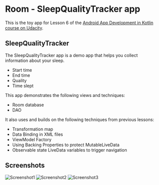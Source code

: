 # Room - SleepQualityTracker app

This is the toy app for Lesson 6 of the [Android App Development in Kotlin course on Udacity](https://www.udacity.com/course/???).

## SleepQualityTracker

The SleepQualityTracker app is a demo app that helps you collect information about your sleep. 
* Start time
* End time
* Quality
* Time slept

This app demonstrates the following views and techniques:
* Room database
* DAO

It also uses and builds on the following techniques from previous lessons:
* Transformation map
* Data Binding in XML files
* ViewModel Factory
* Using Backing Properties to protect MutableLiveData
* Observable state LiveData variables to trigger navigation

## Screenshots

![Screenshot1](https://user-images.githubusercontent.com/26056173/81479570-b4ef0100-922c-11ea-9e8c-068178397622.png)
![Screenshot2](https://user-images.githubusercontent.com/26056173/81479587-c6d0a400-922c-11ea-8b7a-4ec16f118022.png)
![Screenshot3](https://user-images.githubusercontent.com/26056173/81479593-d2bc6600-922c-11ea-9302-daa8130ce6b6.png)
